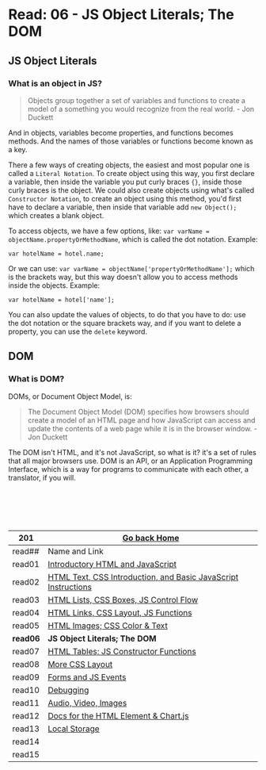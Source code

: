 # Read: 06 - JS Object Literals; The DOM

## JS Object Literals

### What is an object in JS?

> Objects group together a set of variables and functions to create a model of a something you would recognize from the real world. - Jon Duckett

And in objects, variables become properties, and functions becomes methods. And the names of those variables or functions become known as a key.

There a few ways of creating objects, the easiest and most popular one is called a `Literal Notation`. To create object using this way, you first declare a variable, then inside the variable you put curly braces `{}`, inside those curly braces is the object.
We could also create objects using what's called `Constructor Notation`, to create an object using this method, you'd first have to declare a variable, then inside that variable add `new Object();` which creates a blank object.

To access objects, we have a few options, like:
`var varName = objectName.propertyOrMethodName`, which is called the dot notation. Example:

```
var hotelName = hotel.name;
```

Or we can use:
`var varName = objectName['propertyOrMethodName'];` which is the brackets way, but this way doesn't allow you to access methods inside the objects. Example:

```
var hotelName = hotel['name'];
```

You can also update the values of objects, to do that you have to do:
use the dot notation or the square brackets way, and if you want to delete a property, you can use the `delete` keyword. 


## DOM

### What is DOM?

DOMs, or Document Object Model, is:

> The Document Object Model (DOM) specifies how browsers should create a model of an HTML page and how JavaScript can access and update the contents of a web page while it is in the browser window. - Jon Duckett

The DOM isn't HTML, and it's not JavaScript, so what is it? it's a set of rules that all major browsers use.
DOM is an API, or an Application Programming Interface, which is a way for programs to communicate with each other, a translator, if you will.





<br/><br/> 
<br/><br/>  



|201| [Go back Home](https://suhaib-ersan.github.io/reading-notes/) |
|-|-|
| read## | Name and Link |
| read01 | [Introductory HTML and JavaScript](https://suhaib-ersan.github.io/reading-notes/201/read01) |
| read02 | [HTML Text, CSS Introduction, and Basic JavaScript Instructions](https://suhaib-ersan.github.io/reading-notes/201/read02) |
| read03 | [HTML Lists, CSS Boxes, JS Control Flow](https://suhaib-ersan.github.io/reading-notes/201/read03) |
| read04 | [HTML Links, CSS Layout, JS Functions](https://suhaib-ersan.github.io/reading-notes/201/read04) |
| read05 | [HTML Images; CSS Color & Text](https://suhaib-ersan.github.io/reading-notes/201/read05) |
| **read06** | **JS Object Literals; The DOM** |
| read07 | [HTML Tables; JS Constructor Functions](https://suhaib-ersan.github.io/reading-notes/201/read07) |
| read08 | [More CSS Layout](https://suhaib-ersan.github.io/reading-notes/201/read08) |
| read09 | [Forms and JS Events](https://suhaib-ersan.github.io/reading-notes/201/read09) |
| read10 | [Debugging](https://suhaib-ersan.github.io/reading-notes/201/read10) |
| read11 | [Audio, Video, Images](https://suhaib-ersan.github.io/reading-notes/201/read11) |
| read12 | [Docs for the HTML <canvas> Element & Chart.js](https://suhaib-ersan.github.io/reading-notes/201/read12) |
| read13 | [Local Storage](https://suhaib-ersan.github.io/reading-notes/201/read13) |
| read14 | [](https://suhaib-ersan.github.io/reading-notes/201/read14) |
| read15 | [](https://suhaib-ersan.github.io/reading-notes/201/read15) |
